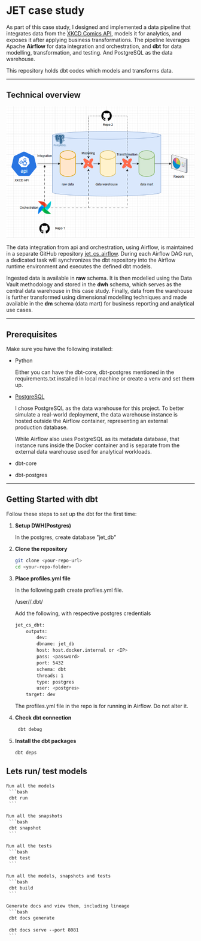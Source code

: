 # JET case study

As part of this case study, I designed and implemented a data pipeline that integrates data from the [XKCD Comics API](https://xkcd.com/json.html), models it for analytics, and exposes it after applying business transformations. 
The pipeline leverages Apache **Airflow** for data integration and orchestration, and **dbt** for data modelling, transformation, and testing. And PostgreSQL as the data warehouse. 

This repository holds dbt codes which models and transforms data. 

---
## Technical overview

![technical overview](images/overview.png)

The data integration from api and orchestration, using Airflow, is maintained in a separate GitHub repository [jet_cs_airflow](https://github.com/nibinmg/jet_cs_airflow.git). During each Airflow DAG run, a dedicated task will synchronizes the dbt repository into the Airflow runtime environment and executes the defined dbt models.

Ingested data is available in **raw** schema. It is then modelled using the Data Vault methodology and stored in the **dwh** schema, which serves as the central data warehouse in this case study.
Finally, data from the warehouse is further transformed using dimensional modelling techniques and made available in the **dm** schema (data mart) for business reporting and analytical use cases.

---
## Prerequisites

Make sure you have the following installed:

- Python

    Either you can have the dbt-core, dbt-postgres mentioned in the requirements.txt installed in local machine or create a venv and set them up. 

- [PostgreSQL](https://www.postgresql.org/download/) 

     I chose PostgreSQL as the data warehouse for this project. To better simulate a real-world deployment, the data warehouse instance is hosted outside the Airflow container, representing an external production database.

     While Airflow also uses PostgreSQL as its metadata database, that instance runs inside the Docker container and is separate from the external data warehouse used for analytical workloads.

- dbt-core

- dbt-postgres

---

## Getting Started with dbt

Follow these steps to set up the dbt for the first time:

1. **Setup DWH(Postgres)**

     In the postgres, create database "jet_db"

2. **Clone the repository**
   ```bash
   git clone <your-repo-url>
   cd <your-repo-folder>
   ```

3. **Place profiles.yml file**

    In the following path create profiles.yml file. 
    
    /user/<username>/.dbt/

    Add the following, with respective postgres credentials

    ```bash
    jet_cs_dbt:
        outputs:
            dev:
            dbname: jet_db
            host: host.docker.internal or <IP>
            pass: <password>
            port: 5432
            schema: dbt
            threads: 1
            type: postgres
            user: <postgres>
        target: dev
    ```

    The profiles.yml file in the repo is for running in Airflow. Do not alter it. 

4. **Check dbt connection**

    ```bash
     dbt debug 
     ```
    

5. **Install the dbt packages**

     ```bash
     dbt deps 
     ```

## Lets run/ test models

    Run all the models
     ```bash
     dbt run 
     ```

    Run all the snapshots
     ```bash
     dbt snapshot
     ```
    
    Run all the tests
     ```bash
     dbt test 
     ```

    Run all the models, snapshots and tests
     ```bash
     dbt build 
     ```

    Generate docs and view them, including lineage
     ```bash
     dbt docs generate
     
     dbt docs serve --port 8081
     ```